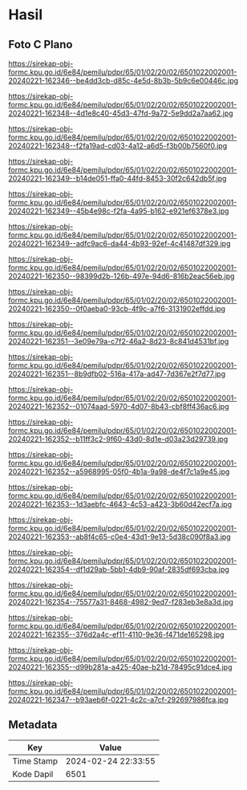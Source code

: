 # Hasil

## Foto C Plano

https://sirekap-obj-formc.kpu.go.id/6e84/pemilu/pdpr/65/01/02/20/02/6501022002001-20240221-162346--be4dd3cb-d85c-4e5d-8b3b-5b9c6e00446c.jpg

https://sirekap-obj-formc.kpu.go.id/6e84/pemilu/pdpr/65/01/02/20/02/6501022002001-20240221-162348--4d1e8c40-45d3-47fd-9a72-5e9dd2a7aa62.jpg

https://sirekap-obj-formc.kpu.go.id/6e84/pemilu/pdpr/65/01/02/20/02/6501022002001-20240221-162348--f2fa19ad-cd03-4a12-a6d5-f3b00b7560f0.jpg

https://sirekap-obj-formc.kpu.go.id/6e84/pemilu/pdpr/65/01/02/20/02/6501022002001-20240221-162349--b14de051-ffa0-44fd-8453-30f2c642db5f.jpg

https://sirekap-obj-formc.kpu.go.id/6e84/pemilu/pdpr/65/01/02/20/02/6501022002001-20240221-162349--45b4e98c-f2fa-4a95-b162-e921ef6378e3.jpg

https://sirekap-obj-formc.kpu.go.id/6e84/pemilu/pdpr/65/01/02/20/02/6501022002001-20240221-162349--adfc9ac6-da44-4b93-92ef-4c41487df329.jpg

https://sirekap-obj-formc.kpu.go.id/6e84/pemilu/pdpr/65/01/02/20/02/6501022002001-20240221-162350--98399d2b-126b-497e-94d6-816b2eac56eb.jpg

https://sirekap-obj-formc.kpu.go.id/6e84/pemilu/pdpr/65/01/02/20/02/6501022002001-20240221-162350--0f0aeba0-93cb-4f9c-a7f6-3131902effdd.jpg

https://sirekap-obj-formc.kpu.go.id/6e84/pemilu/pdpr/65/01/02/20/02/6501022002001-20240221-162351--3e09e79a-c7f2-46a2-8d23-8c841d4531bf.jpg

https://sirekap-obj-formc.kpu.go.id/6e84/pemilu/pdpr/65/01/02/20/02/6501022002001-20240221-162351--8b9dfb02-516a-417a-ad47-7d367e2f7d77.jpg

https://sirekap-obj-formc.kpu.go.id/6e84/pemilu/pdpr/65/01/02/20/02/6501022002001-20240221-162352--01074aad-5970-4d07-8b43-cbf8ff436ac6.jpg

https://sirekap-obj-formc.kpu.go.id/6e84/pemilu/pdpr/65/01/02/20/02/6501022002001-20240221-162352--b11ff3c2-9f60-43d0-8d1e-d03a23d29739.jpg

https://sirekap-obj-formc.kpu.go.id/6e84/pemilu/pdpr/65/01/02/20/02/6501022002001-20240221-162352--a5968995-05f0-4b1a-9a98-de4f7c1a9e45.jpg

https://sirekap-obj-formc.kpu.go.id/6e84/pemilu/pdpr/65/01/02/20/02/6501022002001-20240221-162353--1d3aebfc-4643-4c53-a423-3b60d42ecf7a.jpg

https://sirekap-obj-formc.kpu.go.id/6e84/pemilu/pdpr/65/01/02/20/02/6501022002001-20240221-162353--ab8f4c65-c0e4-43d1-9e13-5d38c090f8a3.jpg

https://sirekap-obj-formc.kpu.go.id/6e84/pemilu/pdpr/65/01/02/20/02/6501022002001-20240221-162354--df1d29ab-5bb1-4db9-90af-2835df693cba.jpg

https://sirekap-obj-formc.kpu.go.id/6e84/pemilu/pdpr/65/01/02/20/02/6501022002001-20240221-162354--75577a31-8468-4982-9ed7-f283eb3e8a3d.jpg

https://sirekap-obj-formc.kpu.go.id/6e84/pemilu/pdpr/65/01/02/20/02/6501022002001-20240221-162355--376d2a4c-ef11-4110-9e36-f471de165298.jpg

https://sirekap-obj-formc.kpu.go.id/6e84/pemilu/pdpr/65/01/02/20/02/6501022002001-20240221-162355--d99b281a-a425-40ae-b21d-78495c91dce4.jpg

https://sirekap-obj-formc.kpu.go.id/6e84/pemilu/pdpr/65/01/02/20/02/6501022002001-20240221-162347--b93aeb6f-0221-4c2c-a7cf-292697986fca.jpg


## Metadata

| Key        | Value               |
| ---------- | ------------------- |
| Time Stamp | 2024-02-24 22:33:55 |
| Kode Dapil | 6501                |



